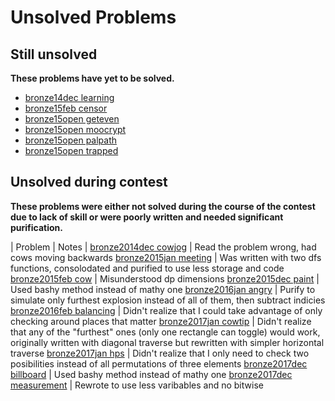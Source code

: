 # Unsolved Problems

## Still unsolved

**These problems have yet to be solved.**

- [bronze14dec learning](./2014dec/learning/main-learning.cpp)
- [bronze15feb censor](./2015feb/censor/main_censor.cpp)
- [bronze15open geteven](./2015open/geteven/main_geteven.cpp)
- [bronze15open moocrypt](./2015open/moocrypt/main_moocrypt.cpp)
- [bronze15open palpath](./2015open/palpath/new_palpath.cpp)
- [bronze15open trapped](./2015open/trapped/main_trapped.cpp)

## Unsolved during contest

**These problems were either not solved during the course of the contest due to lack of skill or were poorly written and needed significant purification.**

| Problem | Notes |
[bronze2014dec cowjog](./2014dec/xcowjog/purify_cowjog.cpp) | Read the problem wrong, had cows moving backwards
[bronze2015jan meeting](./2015jan/xmeeting/purify_meeting.cpp) | Was written with two dfs functions, consolodated and purified to use less storage and code
[bronze2015feb cow](./2015feb/xcow/new_cow.cpp) | Misunderstood dp dimensions
[bronze2015dec paint](./2015dec/xpaint/xpurify_paint.cpp) | Used bashy method instead of mathy one
[bronze2016jan angry](./2016jan/xangry/xpurify_angry.cpp) | Purify to simulate only furthest explosion instead of all of them, then subtract indicies
[bronze2016feb balancing](./2016feb/xbalancing/bash_balancing.cpp) | Didn't realize that I could take advantage of only checking around places that matter
[bronze2017jan cowtip](./2017jan/xcowtip/xpurify_cowtip.cpp) | Didn't realize that any of the "furthest" ones (only one rectangle can toggle) would work, originally written with diagonal traverse but rewritten with simpler horizontal traverse
[bronze2017jan hps](./2017jan/xhps/xpurify_hps.cpp) | Didn't realize that I only need to check two posibilities instead of all permutations of three elements
[bronze2017dec billboard](./2017dec/xbillboard/xmain_billboard.cpp) | Used bashy method instead of mathy one
[bronze2017dec measurement](./2017dec/xmeasurement/purify_measurement.cpp) | Rewrote to use less varibables and no bitwise

